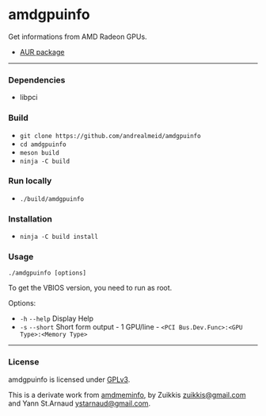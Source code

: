 # amdgpuinfo

Get informations from AMD Radeon GPUs.

- [AUR package](https://aur.archlinux.org/packages/amdgpuinfo-git)

---

### Dependencies

* libpci

### Build

* `git clone https://github.com/andrealmeid/amdgpuinfo`
* `cd amdgpuinfo`
* `meson build`
* `ninja -C build`

### Run locally

* `./build/amdgpuinfo`

### Installation

* `ninja -C build install`

### Usage

`./amdgpuinfo [options]`

To get the VBIOS version, you need to run as root.

Options:
* `-h` `--help` Display Help
* `-s` `--short` Short form output - 1 GPU/line - `<PCI Bus.Dev.Func>:<GPU Type>:<Memory Type>`

---

### License

amdgpuinfo is licensed under [GPLv3](LICENSE).

This is a derivate work from
[amdmeminfo](https://github.com/minershive/amdmeminfo), by
Zuikkis <zuikkis@gmail.com> and Yann St.Arnaud <ystarnaud@gmail.com>.
